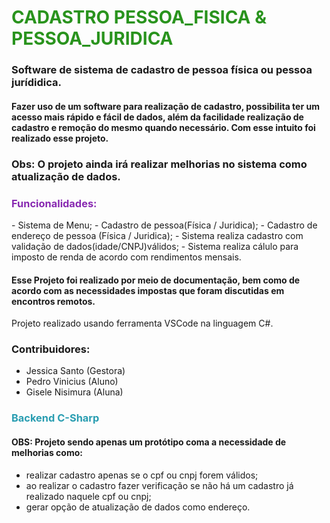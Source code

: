 
<h1 style="color:#29931d">CADASTRO PESSOA_FISICA & PESSOA_JURIDICA</h1>

###    Software de sistema de cadastro de pessoa física ou pessoa jurídidica.

#### Fazer uso de um software para realização de cadastro, possibilita ter um acesso mais rápido e fácil de dados, além da facilidade realização de cadastro e remoção do mesmo quando necessário. Com esse intuito foi realizado esse projeto.
 ### Obs: O projeto ainda irá realizar melhorias no sistema como atualização de dados.

 <h3 style="color:#8829b1"> Funcionalidades:</h3>
 - Sistema de Menu;
 - Cadastro de pessoa(Física / Juridica);
 - Cadastro de endereço de pessoa (Física / Juridica);
 - Sistema realiza cadastro com validação de dados(idade/CNPJ)válidos;
 - Sistema realiza cálulo para imposto de renda de acordo com rendimentos mensais.

 ####   Esse Projeto foi realizado por meio de documentação, bem como de acordo com as necessidades impostas que foram discutidas em encontros remotos.

 Projeto realizado usando ferramenta VSCode na linguagem C#.

### Contribuidores:
* Jessica Santo (Gestora)
* Pedro Vinicius (Aluno)
* Gisele Nisimura (Aluna)

<h3 style="color:299db1">Backend C-Sharp</h3>

#### OBS: Projeto sendo apenas um protótipo coma a necessidade de melhorias como:
- realizar cadastro apenas se o cpf ou cnpj forem válidos;
- ao realizar o cadastro fazer verificação se não há um cadastro já realizado naquele cpf ou cnpj;
- gerar opção de atualização de dados como endereço.




